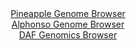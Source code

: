 <div id="Pineapple_Genome_Browser" align="center">
  <a href="https://igv.org/app/?sessionURL=blob:zZJda9swGIX_i6BlA8eW7DiODWU4adqVNC3kc0kpRrFlR41sOZJsNw3579PCxm46aC42BrqQXn285xw9B1ATISkvQABsE7kmQsAAcsObCc5LRh5wTiQIUswkMYAgKRGkiAkIDiDFUuHZ.F7f3ChVysCyqCpbOS4ybkrHxDl.4wVupBnz3OpzxvCaC6y4kFZP4JpbNKtbDVnjsjR1b8d0rQQrbGFWbnghuVWSIosa_V70qxRlpOA5ifKKKXoSEGk9WmNipvhLuJiEcUykHJL9XXIVDu_CuTOYrW47_dXs8eti1llcTmhWYFUJcgWrcY03O69qzx79eMlD7k8Ho28vozG8cK4vB68lFUReIQ9127DrIlsHQ4uEvP5PnvWgZ_pWU7LtT5Xt7Zfrl5En7.6bxr6f9Ka75l3fDjgagPG40hyAeCO8AEHDgR3DtTutH1PUNSD0dTqCUxA8PRtACRxv9fGnA1D7UtMCJNlVJ3AMwEVCBAhaPoQe8n3bbXtt6PvoaBxAJdjfi_ZmNvY9aIe23YlSypRGOYlkUUoTF4VZx6mZvZ2Z5fVqvt_3Ht5G3lwpt39762.X3WS7QCv5hywNoFufvk8b_Yiif0LdR4SYan0uahd2b_nCOgMheiwbK3xh37BdGd7U7o7rveHg3ZDa2vJ5AaVc5Fjp87qilz.Zq7GguFC6UFNJ15RRtV_oLHkDAmQ7Gl0Qc8Y1i0Bk60_QgAZy4effiDrH5.N3">Pineapple Genome Browser</a>
</div>
<div id="Alphonso_Genome_Browser" align="center">
  <a href="https://igv.org/app/?sessionURL=blob:zZNda9swGIX_i6BlA8eW7MSJDWU4Xeo2abPR1AtLKUa2ZVvEllxJsfNB_vvUsrGbFZqLjYEupBdJ7zlHjw6gJUJSzoAPbBMNTISAAWTJuwWum4rMcU0k8HNcSWIAQXIiCEsJ8A8gx1Lh6P5WnyyVaqRvWVQ1vRqzgpvSMXGN95zhTpopr61LXlU44QIrLqQ1FrjlFi3aXkcS3DSm7u2YAyvDClu4akrOJLcawoq40_fFv0pxQRivSVxvKkVfBcRaj9aYmTn.FCwXQZoSKWdkd5NdBLOb4JsziVahe7mKvlwvI3d5vqAFw2ojyMUgF9vSXm.Rg9JOoducPYf2g.PMlvLM.Xw.2TZUEHmBhmjUh6M.gjoYyjKy_Z8860FP9N3PJ0Xa4e9tF803.3BYXkdUXK.byWLyhu.jASqebjQHIC3F0EfQcKBrDGy39zJFIwNCT6cjOAX.45MBlMDpWm9_PAC1azQtQJLnzSs4BuAiIwL4PQ_CIfI8e9Af9qHnoaNxABtR_b1or6J7bwjtwLbdOKeV0ihnsWSNNDFjZpvmZrE_McvZYuytH9LpmT2276erbB9uA7RynICKcPTHNF..l27..oDa6ns0_RPu3iPEVMmpsD3k635DknGYZLvSdkNxF8ErNf86XcA34zktmpyLGiu9X1f08idvLRYUM6ULLZU0oRVVu6VOkXfAR7ajsQUpr7jmEIgi.QANaKAB_PgbT.f4dPwB">Alphonso Genome Browser</a>
</div>


<div id="DAF_Genomics_Browser" align="center">
  <a href="https://igv.org/app/?sessionURL=blob:tZFra9swFIb_i6D9ZDuWr7EhDG9J1tKtZTFeWpcSzuzj2ItleZK8pAv57xNex2CjjEEHkpA4l_fVeY7kKwrZ8I7ExLGob1FKDCJrvk.B9S1eA0NJ4gpaiQYRWKHArkASH0kFUkG2eqcra6V6GU8mJVTmFjvOmkJa0rWgNyUfVI061XQsYPCNd7CXVsGZTlYwgbaveSf5BIoCpTTtSY_ddrMHffyMbcaWuGFDq5pRdaNNaGOlVYF223QlHv5i5D8o69W8StZpMtZf4eNlOUuuLpOP7iLL3wZv8uzmYp0F6_O02XagBoGz6ZmzhGLAkF3D.0W6XzGbXiRpuPMHujtz5.eLQ98IlDMa0qlnTz0nICeDtLwYNARS1ILG1DNCZ2o4nmc.XV0_0FMQvCHx_YNBlIBip9Pvj0Q99hoVkfhlGKkZhIsSBYnNyLZDGkWO74WeHUX0ZBzJINoXZrnMVlFoO4njBNYnYFq_atpxgFroz.BLgfyts97_Cirf3t7ld_nhdXQ7CHtefRi8m8.w9Pu59wwmgzz7rYoLBkqHfjyfoECr1Rh26hcV9_Rw.g4-">DAF Genomics Browser</a>
</div>

